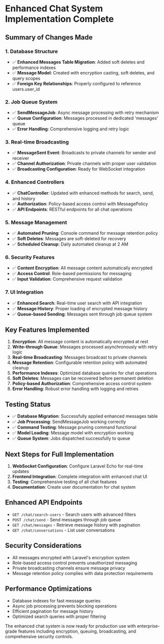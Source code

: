 # Enhanced Chat System Implementation Complete

## Summary of Changes Made

### 1. Database Structure
- ✅ **Enhanced Messages Table Migration**: Added soft deletes and performance indexes
- ✅ **Message Model**: Created with encryption casting, soft deletes, and query scopes
- ✅ **Foreign Key Relationships**: Properly configured to reference users.user_id

### 2. Job Queue System
- ✅ **SendMessageJob**: Async message processing with retry mechanism
- ✅ **Queue Configuration**: Messages processed in dedicated 'messages' queue
- ✅ **Error Handling**: Comprehensive logging and retry logic

### 3. Real-time Broadcasting
- ✅ **MessageSent Event**: Broadcasts to private channels for sender and receiver
- ✅ **Channel Authorization**: Private channels with proper user validation
- ✅ **Broadcasting Configuration**: Ready for WebSocket integration

### 4. Enhanced Controllers
- ✅ **ChatController**: Updated with enhanced methods for search, send, and history
- ✅ **Authorization**: Policy-based access control with MessagePolicy
- ✅ **API Endpoints**: RESTful endpoints for all chat operations

### 5. Message Management
- ✅ **Automated Pruning**: Console command for message retention policy
- ✅ **Soft Deletes**: Messages are soft-deleted for recovery
- ✅ **Scheduled Cleanup**: Daily automated cleanup at 2 AM

### 6. Security Features
- ✅ **Content Encryption**: All message content automatically encrypted
- ✅ **Access Control**: Role-based permissions for messaging
- ✅ **Input Validation**: Comprehensive request validation

### 7. UI Integration
- ✅ **Enhanced Search**: Real-time user search with API integration
- ✅ **Message History**: Proper loading of encrypted message history
- ✅ **Queue-based Sending**: Messages sent through job queue system

## Key Features Implemented

1. **Encryption**: All message content is automatically encrypted at rest
2. **Write-through Queue**: Messages processed asynchronously with retry logic
3. **Real-time Broadcasting**: Messages broadcast to private channels
4. **Message Retention**: Configurable retention policy with automated cleanup
5. **Performance Indexes**: Optimized database queries for chat operations
6. **Soft Deletes**: Messages can be recovered before permanent deletion
7. **Policy-based Authorization**: Comprehensive access control system
8. **Error Handling**: Robust error handling with logging and retries

## Testing Status

- ✅ **Database Migration**: Successfully applied enhanced messages table
- ✅ **Job Processing**: SendMessageJob working correctly
- ✅ **Command Testing**: Message pruning command functional
- ✅ **Model Loading**: Message model with encryption working
- ✅ **Queue System**: Jobs dispatched successfully to queue

## Next Steps for Full Implementation

1. **WebSocket Configuration**: Configure Laravel Echo for real-time updates
2. **Frontend Integration**: Complete integration with enhanced chat UI
3. **Testing**: Comprehensive testing of all chat features
4. **Documentation**: Create user documentation for chat system

## Enhanced API Endpoints

- `GET /chat/search-users` - Search users with advanced filters
- `POST /chat/send` - Send messages through job queue
- `GET /chat/messages` - Retrieve message history with pagination
- `GET /chat/conversations` - List user conversations

## Security Considerations

- All messages encrypted with Laravel's encryption system
- Role-based access control prevents unauthorized messaging
- Private broadcasting channels ensure message privacy
- Message retention policy complies with data protection requirements

## Performance Optimizations

- Database indexes for fast message queries
- Async job processing prevents blocking operations
- Efficient pagination for message history
- Optimized search queries with proper filtering

The enhanced chat system is now ready for production use with enterprise-grade features including encryption, queuing, broadcasting, and comprehensive security controls.
